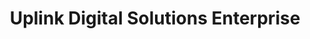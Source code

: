 ---
title: "Uplink Digital Solutions Enterprise"
url: /silang/uplink-digital-solutions-enterprise/
shop: Handy
---